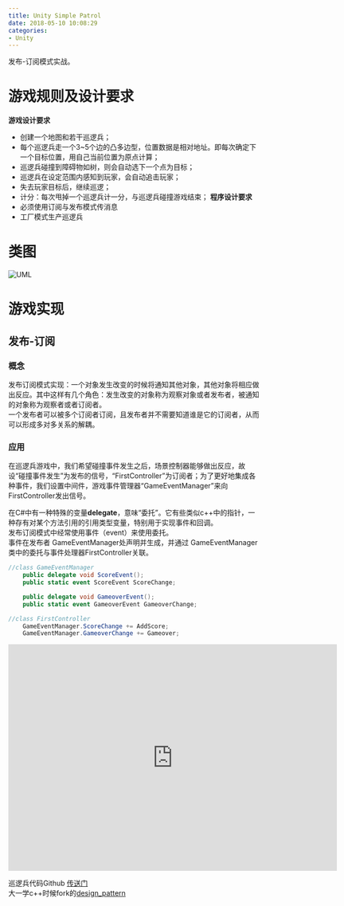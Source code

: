 ```yaml
---
title: Unity Simple Patrol
date: 2018-05-10 10:08:29
categories:
- Unity
---
```


发布-订阅模式实战。

# 游戏规则及设计要求
**游戏设计要求**
 + 创建一个地图和若干巡逻兵；
 + 每个巡逻兵走一个3~5个边的凸多边型，位置数据是相对地址。即每次确定下一个目标位置，用自己当前位置为原点计算；
 + 巡逻兵碰撞到障碍物如树，则会自动选下一个点为目标；
 + 巡逻兵在设定范围内感知到玩家，会自动追击玩家；
 + 失去玩家目标后，继续巡逻；
 + 计分：每次甩掉一个巡逻兵计一分，与巡逻兵碰撞游戏结束；
**程序设计要求**
 + 必须使用订阅与发布模式传消息
 + 工厂模式生产巡逻兵

# 类图
![UML](http://i2.bvimg.com/618639/da05db0090d7d9a9.png)
# 游戏实现
## 发布-订阅
### 概念
发布订阅模式实现：一个对象发生改变的时候将通知其他对象，其他对象将相应做出反应。其中这样有几个角色：发生改变的对象称为观察对象或者发布者，被通知的对象称为观察者或者订阅者。  
一个发布者可以被多个订阅者订阅，且发布者并不需要知道谁是它的订阅者，从而可以形成多对多关系的解耦。
### 应用
在巡逻兵游戏中，我们希望碰撞事件发生之后，场景控制器能够做出反应，故设“碰撞事件发生”为发布的信号，“FirstController”为订阅者；为了更好地集成各种事件，我们设置中间件，游戏事件管理器“GameEventManager”来向FirstController发出信号。  

在C#中有一种特殊的变量**delegate**，意味“委托”。它有些类似c++中的指针，一种存有对某个方法引用的引用类型变量，特别用于实现事件和回调。  
发布订阅模式中经常使用事件（event）来使用委托。  
事件在发布者 GameEventManager处声明并生成，并通过 GameEventManager类中的委托与事件处理器FirstController关联。
```c#
//class GameEventManager
    public delegate void ScoreEvent();
    public static event ScoreEvent ScoreChange;

    public delegate void GameoverEvent();
    public static event GameoverEvent GameoverChange;
```

```c#
//class FirstController
    GameEventManager.ScoreChange += AddScore;
    GameEventManager.GameoverChange += Gameover;
```


<iframe width="660" height="455" src="http://v.youku.com/v_show/id_XMzYwMDMzMzM0OA==.html?spm=a2h3j.8428770.3416059.1" frameborder="0" allowfullscreen></iframe>

巡逻兵代码Github [传送门](https://github.com/WuYuQi0301/Unity-Game-Programming/tree/patrol/Assets)  
大一学c++时候fork的[design_pattern](https://github.com/WuYuQi0301/design_patterns)
